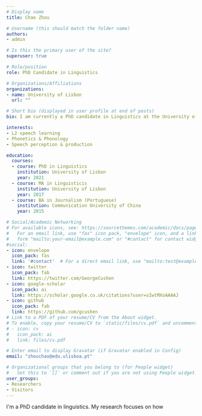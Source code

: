 ```yaml
---
# Display name
title: Chao Zhou

# Username (this should match the folder name)
authors:
- admin

# Is this the primary user of the site?
superuser: true

# Role/position
role: PhD Candidate in Linguistics

# Organizations/Affiliations
organizations:
- name: University of Lisbon
  url: ""

# Short bio (displayed in user profile at end of posts)
bio: I am currently a PhD candidate in Linguistics at the University of Lisbon. 

interests:
- L2 speech learning
- Phonetics & Phonology
- Speech perception & production

education:
  courses:
  - course: PhD in Linguistics
    institution: University of Lisbon
    year: 2021
  - course: MA in Linguisticis
    institution: University of Lisbon
    year: 2017
  - course: BA in Journalism (Portuguese)
    institution: Communication University of China
    year: 2015

# Social/Academic Networking
# For available icons, see: https://sourcethemes.com/academic/docs/page-builder/#icons
#   For an email link, use "fas" icon pack, "envelope" icon, and a link in the
#   form "mailto:your-email@example.com" or "#contact" for contact widget.
#social:
- icon: envelope
  icon_pack: fas
  link: '#contact'  # For a direct email link, use "mailto:test@example.org".
- icon: twitter
  icon_pack: fab
  link: https://twitter.com/GeorgeCushen
- icon: google-scholar
  icon_pack: ai
  link: https://scholar.google.co.uk/citations?user=sIwtMXoAAAAJ
- icon: github
  icon_pack: fab
  link: https://github.com/gcushen
# Link to a PDF of your resume/CV from the About widget.
# To enable, copy your resume/CV to `static/files/cv.pdf` and uncomment the lines below.
# - icon: cv
#   icon_pack: ai
#   link: files/cv.pdf

# Enter email to display Gravatar (if Gravatar enabled in Config)
email: "zhouchao@edu.ulisboa.pt"

# Organizational groups that you belong to (for People widget)
#   Set this to `[]` or comment out if you are not using People widget.
user_groups:
- Researchers
- Visitors
---
```


I'm a PhD candidate in linguistics. My research focuses on how 
